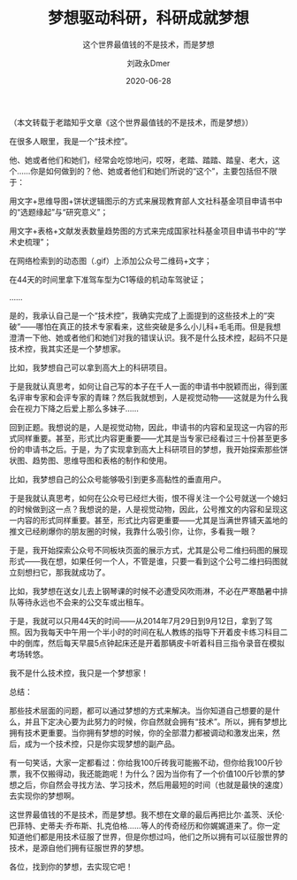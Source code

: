 ﻿---
layout:     post
title:      梦想驱动科研，科研成就梦想
subtitle:   这个世界最值钱的不是技术，而是梦想
date:       2020-06-28
author:     刘政永Dmer
header-img: img/post-bg-dmers.jpg
catalog: true
tags:
    - 稻花乡里说科研
---
（本文转载于老踏知乎文章《这个世界最值钱的不是技术，而是梦想》）

在很多人眼里，我是一个“技术控”。


他、她或者他们和她们，经常会吃惊地问，哎呀，老踏、踏踏、踏皇、老大，这个……你是如何做到的？他、她或者他们和她们所说的“这个”，主要包括但不限于：

用文字+思维导图+饼状逻辑图示的方式来展现教育部人文社科基金项目申请书中的“选题缘起”与“研究意义”；

用文字+表格+文献发表数量趋势图的方式来完成国家社科基金项目申请书中的“学术史梳理”；

在网络检索到的动态图（.gif）上添加公众号二维码+文字；

在44天的时间里拿下准驾车型为C1等级的机动车驾驶证；

……

是的，我承认自己是一个“技术控”，我确实完成了上面提到的这些技术上的“突破”——哪怕在真正的技术专家看来，这些突破是多么小儿科+毛毛雨。但是我想澄清一下他、她或者他们和她们对我的错误认识。我不是什么技术控，起码不只是技术控，我其实还是一个梦想家。

比如，我梦想自己可以拿到高大上的科研项目。

于是我就认真思考，如何让自己写的本子在千人一面的申请书中脱颖而出，得到匿名评审专家和会评专家的青睐？然后我就想到，人是视觉动物——这就是为什么我会在视力下降之后爱上那么多妹子……

回到正题。我想说的是，人是视觉动物，因此，申请书的内容和呈现这一内容的形式同样重要。甚至，形式比内容更重要——尤其是当专家已经看过三十份甚至更多份的申请书之后。于是，为了实现拿到高大上科研项目的梦想，我开始探索那些饼状图、趋势图、思维导图和表格的制作和使用。

比如，我梦想自己的公众号能够吸引到更多高黏性的垂直用户。

于是我就认真思考，如何在公众号已经烂大街，恨不得关注一个公号就送一个媳妇的时候做到这一点？我想说的是，人是视觉动物，因此，公号推文的内容和呈现这一内容的形式同样重要。甚至，形式比内容更重要——尤其是当满世界铺天盖地的推文已经刷爆你的朋友圈的时候，我靠什么吸引你，让你，多看我一眼？


于是，我开始探索公众号不同板块页面的展示方式，尤其是公号二维扫码图的展现形式——我在想，如果任何一个人，不管是谁，只要一看到这个公号二维扫码图就立刻想扫它，那我就成功了。

比如，我梦想在送女儿去上钢琴课的时候不必遭受风吹雨淋，不必在严寒酷暑中排队等待永远也不会来的公交车或出租车。

于是，我就可以只用44天的时间——从2014年7月29日到9月12日，拿到了驾照。因为我每天中午用一个半小时的时间在私人教练的指导下开着皮卡练习科目二中的倒库，然后每天早晨5点钟起床还是开着那辆皮卡听着科目三指令录音在模拟考场转悠。

我不是什么技术控，我只是一个梦想家！

总结：

那些技术层面的问题，都可以通过梦想的方式来解决。当你知道自己想要的是什么，并且下定决心要为此努力的时候，你自然就会拥有“技术”。所以，拥有梦想比拥有技术更重要。当你拥有梦想的时候，你的全部潜力都被调动和激发出来，然后，成为一个技术控，只是你实现梦想的副产品。

有一句笑话，大家一定都看过：你给我100斤砖我可能搬不动，但你给我100斤钞票，我不仅搬得动，我还能跑呢！为什么？因为当你有了一个价值100斤钞票的梦想之后，你自然会寻找方法、学习技术，然后用最短的时间（也就是最快的速度）去实现你的梦想啊。

这世界最值钱的不是技术，而是梦想。我不想在文章的最后再把比尔·盖茨、沃伦·巴菲特、史蒂夫·乔布斯、扎克伯格……等人的传奇经历和你娓娓道来了。你一定知道他们都是用技术征服了世界，但是你想过吗，他们之所以拥有可以征服世界的技术，是源自他们拥有征服世界的梦想。

各位，找到你的梦想，去实现它吧！

